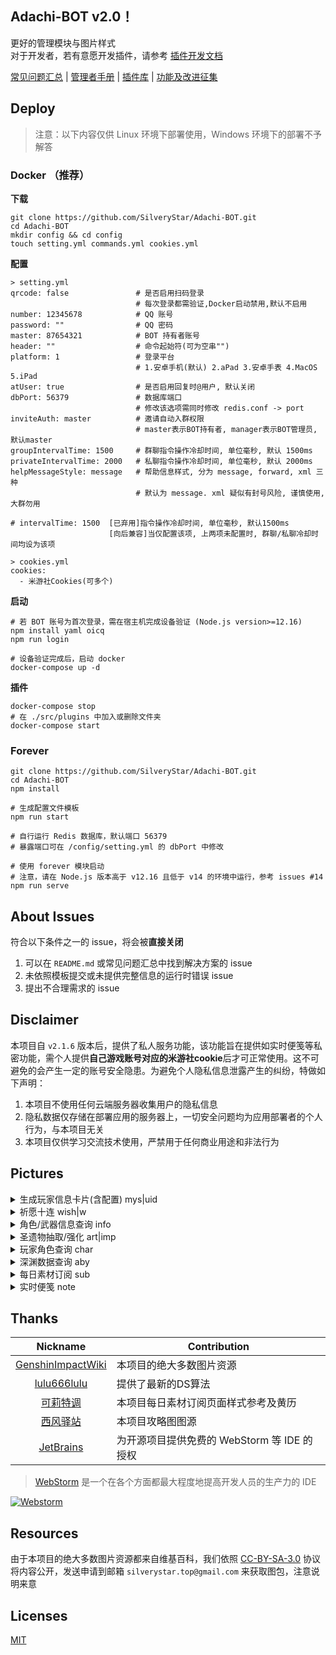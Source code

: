 ## Adachi-BOT v2.0！
更好的管理模块与图片样式<br>
对于开发者，若有意愿开发插件，请参考 [插件开发文档](https://github.com/SilveryStar/Adachi-BOT/tree/v2.0Beta/document)

[常见问题汇总](https://github.com/SilveryStar/Adachi-BOT/blob/master/document/FAQ.md) | [管理者手册](https://github.com/SilveryStar/Adachi-BOT/blob/master/document/MASTER.md) | [插件库](https://github.com/SilveryStar/Adachi-Plugin) | [功能及改进征集](https://github.com/SilveryStar/Adachi-BOT/issues/70)

## Deploy
> 注意：以下内容仅供 Linux 环境下部署使用，Windows 环境下的部署不予解答
### Docker （推荐）

**下载**

```
git clone https://github.com/SilveryStar/Adachi-BOT.git
cd Adachi-BOT
mkdir config && cd config
touch setting.yml commands.yml cookies.yml
```

**配置**

```
> setting.yml
qrcode: false               # 是否启用扫码登录
                            # 每次登录都需验证,Docker启动禁用,默认不启用
number: 12345678            # QQ 账号
password: ""                # QQ 密码
master: 87654321            # BOT 持有者账号
header: ""                  # 命令起始符(可为空串"")
platform: 1                 # 登录平台
                            # 1.安卓手机(默认) 2.aPad 3.安卓手表 4.MacOS 5.iPad
atUser: true                # 是否启用回复时@用户, 默认关闭
dbPort: 56379               # 数据库端口
                            # 修改该选项需同时修改 redis.conf -> port
inviteAuth: master          # 邀请自动入群权限
                            # master表示BOT持有者, manager表示BOT管理员, 默认master
groupIntervalTime: 1500     # 群聊指令操作冷却时间, 单位毫秒, 默认 1500ms
privateIntervalTime: 2000   # 私聊指令操作冷却时间, 单位毫秒, 默认 2000ms
helpMessageStyle: message   # 帮助信息样式, 分为 message, forward, xml 三种
                            # 默认为 message. xml 疑似有封号风险, 谨慎使用, 大群勿用

# intervalTime: 1500  [已弃用]指令操作冷却时间, 单位毫秒, 默认1500ms
                      [向后兼容]当仅配置该项, 上两项未配置时, 群聊/私聊冷却时间均设为该项

> cookies.yml
cookies:
  - 米游社Cookies(可多个)
```

**启动**

```
# 若 BOT 账号为首次登录，需在宿主机完成设备验证 (Node.js version>=12.16)
npm install yaml oicq
npm run login

# 设备验证完成后，启动 docker
docker-compose up -d
```

**插件**

```
docker-compose stop
# 在 ./src/plugins 中加入或删除文件夹
docker-compose start
```

### Forever

```
git clone https://github.com/SilveryStar/Adachi-BOT.git
cd Adachi-BOT
npm install

# 生成配置文件模板
npm run start

# 自行运行 Redis 数据库，默认端口 56379
# 暴露端口可在 /config/setting.yml 的 dbPort 中修改

# 使用 forever 模块启动
# 注意，请在 Node.js 版本高于 v12.16 且低于 v14 的环境中运行，参考 issues #14 
npm run serve
```

## About Issues
符合以下条件之一的 issue，将会被**直接关闭**
1. 可以在 `README.md` 或常见问题汇总中找到解决方案的 issue
2. 未依照模板提交或未提供完整信息的运行时错误 issue
3. 提出不合理需求的 issue

## Disclaimer
本项目自 `v2.1.6` 版本后，提供了私人服务功能，该功能旨在提供如实时便笺等私密功能，需个人提供**自己游戏账号对应的米游社cookie**后才可正常使用。这不可避免的会产生一定的账号安全隐患。为避免个人隐私信息泄露产生的纠纷，特做如下声明：
1. 本项目不使用任何云端服务器收集用户的隐私信息
2. 隐私数据仅存储在部署应用的服务器上，一切安全问题均为应用部署者的个人行为，与本项目无关
3. 本项目仅供学习交流技术使用，严禁用于任何商业用途和非法行为

## Pictures

<details>
<summary>生成玩家信息卡片(含配置) mys|uid</summary>

`v2.1.5` 版本后，信息卡可显示角色使用的武器信息，该信息的样式需在 `genshin.yml` 中的 `cardWeaponStyle` 配置，默认为 `normal`，区别如下:

<table align="center">
    <tr>
        <td><img src="https://z3.ax1x.com/2021/10/16/58XYND.png" alt="ERROR"/></td>
        <td><img src="https://z3.ax1x.com/2021/10/16/58X8HK.png" alt="ERROR"/></td>
        <td><img src="https://z3.ax1x.com/2021/10/16/58XJAO.png" alt="ERROR"/></td>
    </tr>
    <tr>
        <td align="center">normal 模式</td>
        <td align="center">weaponA 模式</td>
        <td align="center">weaponB 模式</td>
    </tr>
</table>

<div align="center">
  <img src="https://z3.ax1x.com/2021/10/16/58Xt4e.png" alt="ERROR"/>
</div>
</details>

<details>
<summary>祈愿十连 wish|w</summary>
<div align="center">
  <img src="https://z3.ax1x.com/2021/06/27/RJn3N9.png" alt="ERROR"/>
  <img src="https://z3.ax1x.com/2021/06/27/RJne10.png" alt="ERROR"/>
</div>
</details>

<details>
<summary>角色/武器信息查询 info</summary>
<div align="center">
  <img src="https://z3.ax1x.com/2021/06/27/RJnEhn.png" alt="ERROR">
  <img src="https://z3.ax1x.com/2021/06/27/RJnpX8.png" alt="ERROR">
  <img src="https://z3.ax1x.com/2021/06/27/RJnQ74.png" alt="ERROR">
  <img src="https://z3.ax1x.com/2021/06/27/RJn1AJ.png" alt="ERROR">
  <img src="https://z3.ax1x.com/2021/06/27/RJnMBF.png" alt="ERROR">
</div>
</details>

<details>
<summary>圣遗物抽取/强化 art|imp</summary>
<div align="center">
  <img src="https://z3.ax1x.com/2021/06/27/RJnP0g.png" alt="ERROR">
  <img src="https://z3.ax1x.com/2021/06/27/RJnCnS.png" alt="ERROR">
</div>
</details>

<details>
<summary>玩家角色查询 char</summary>
<div align="center">
  <img src="https://z3.ax1x.com/2021/06/27/RJni7Q.png" alt="ERROR">
  <img src="https://z3.ax1x.com/2021/06/27/RJnKnU.png" alt="ERROR">
  <img src="https://z3.ax1x.com/2021/06/27/RJnnXT.png" alt="ERROR">
  <img src="https://z3.ax1x.com/2021/06/27/RJnmcV.png" alt="ERROR">
  <img src="https://z3.ax1x.com/2021/06/27/RJnZpq.png" alt="ERROR">
  <img src="https://z3.ax1x.com/2021/06/27/RJnAts.png" alt="ERROR">
</div>
</details>

<details>
<summary>深渊数据查询 aby</summary>
<div align="center">
    <img src="https://z3.ax1x.com/2021/09/24/4DTORs.png" alt="ERROR">
</div>
<div align="center">
    <img src="https://z3.ax1x.com/2021/09/24/4DTXzn.png" alt="ERROR">
</div>
</details>

<details>
<summary>每日素材订阅 sub</summary>
<div align="center">
    <img src="https://z3.ax1x.com/2021/10/06/4zJ4JI.png" alt="ERROR">
</div>
</details>

<details>
<summary>实时便笺 note</summary>
<div align="center">
    <img src="https://z3.ax1x.com/2021/10/23/5gm1bt.png" alt="ERROR">
</div>
</details>

## Thanks
| Nickname                                                     | Contribution                        |
| :----------------------------------------------------------: | ----------------------------------- |
|[GenshinImpactWiki](https://genshin-impact.fandom.com/wiki/Genshin_Impact_Wiki) | 本项目的绝大多数图片资源 |
|[lulu666lulu](https://github.com/lulu666lulu) | 提供了最新的DS算法 |
|[可莉特调](https://genshin.pub/daily) | 本项目每日素材订阅页面样式参考及黄历 |
|[西风驿站](https://bbs.mihoyo.com/ys/collection/307224)| 本项目攻略图图源 |
|[JetBrains](https://www.jetbrains.com?from=Adachi-BOT) | 为开源项目提供免费的 WebStorm 等 IDE 的授权 |


> [WebStorm](https://www.jetbrains.com/webstorm?from=Adachi-BOT) 是一个在各个方面都最大程度地提高开发人员的生产力的 IDE

[![Webstorm](https://github.com/SilveryStar/Adachi-BOT/blob/master/document/icon-webstorm.svg)](https://www.jetbrains.com/webstorm?from=Adachi-BOT)

## Resources
由于本项目的绝大多数图片资源都来自维基百科，我们依照 [CC-BY-SA-3.0](https://creativecommons.org/licenses/by-sa/3.0/legalcode) 协议将内容公开，发送申请到邮箱 `silverystar.top@gmail.com` 来获取图包，注意说明来意

## Licenses
[MIT](https://github.com/SilveryStar/Adachi-BOT/blob/master/LICENSE)
